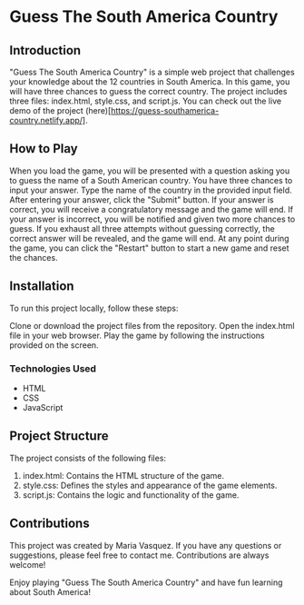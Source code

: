 # Guess The South America Country

## Introduction
"Guess The South America Country" is a simple web project that challenges your knowledge about the 12 countries in South America. In this game, you will have three chances to guess the correct country. The project includes three files: index.html, style.css, and script.js. You can check out the live demo of the project (here)[https://guess-southamerica-country.netlify.app/].

## How to Play
When you load the game, you will be presented with a question asking you to guess the name of a South American country.
You have three chances to input your answer. Type the name of the country in the provided input field.
After entering your answer, click the "Submit" button.
If your answer is correct, you will receive a congratulatory message and the game will end.
If your answer is incorrect, you will be notified and given two more chances to guess.
If you exhaust all three attempts without guessing correctly, the correct answer will be revealed, and the game will end.
At any point during the game, you can click the "Restart" button to start a new game and reset the chances.

## Installation
To run this project locally, follow these steps:

Clone or download the project files from the repository.
Open the index.html file in your web browser.
Play the game by following the instructions provided on the screen.

### Technologies Used
- HTML
- CSS
- JavaScript

## Project Structure
The project consists of the following files:

1) index.html: Contains the HTML structure of the game.
2) style.css: Defines the styles and appearance of the game elements.
3) script.js: Contains the logic and functionality of the game.

## Contributions
This project was created by Maria Vasquez. If you have any questions or suggestions, please feel free to contact me. Contributions are always welcome!


Enjoy playing "Guess The South America Country" and have fun learning about South America!
